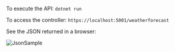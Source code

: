 

To execute the API:
```dotnet run```

To access the controller:
```https://localhost:5001/weatherforecast```

See the JSON returned in a browser:

![JsonSample](ReturnedJson.JPG)